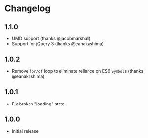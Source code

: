 Changelog
=========

1.1.0
-----
- UMD support (thanks @jacobmarshall)
- Support for jQuery 3 (thanks @eanakashima)

1.0.2
-----
- Remove `for/of` loop to eliminate reliance on ES6 `Symbol`s (thanks @eanakashima)

1.0.1
-----
- Fix broken "loading" state

1.0.0
-----
- Initial release
